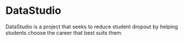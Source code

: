 # DataStudio
DataStudio is a project that seeks to reduce student dropout by helping students choose the career that best suits them.

